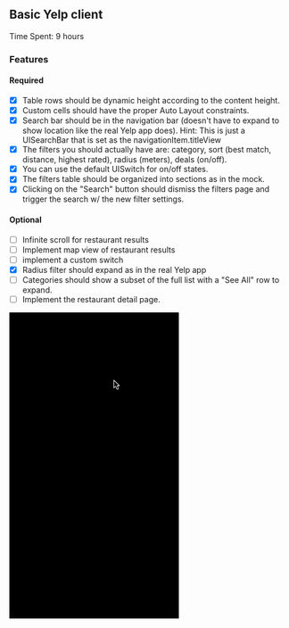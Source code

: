 ## Basic Yelp client

Time Spent: 9 hours

### Features

#### Required

 - [x] Table rows should be dynamic height according to the content height.
 - [x] Custom cells should have the proper Auto Layout constraints.
 - [x] Search bar should be in the navigation bar (doesn't have to expand to show location like the real Yelp app does). Hint: This is just a UISearchBar that is set as the navigationItem.titleView
 - [x] The filters you should actually have are: category, sort (best match, distance, highest rated), radius (meters), deals (on/off).
 - [x] You can use the default UISwitch for on/off states.
 - [x] The filters table should be organized into sections as in the mock.
 - [x] Clicking on the "Search" button should dismiss the filters page and trigger the search w/ the new filter settings.

#### Optional

 - [ ] Infinite scroll for restaurant results
 - [ ] Implement map view of restaurant results
 - [ ] implement a custom switch
 - [x] Radius filter should expand as in the real Yelp app
 - [ ] Categories should show a subset of the full list with a "See All" row to expand.
 - [ ] Implement the restaurant detail page.

![Video Walkthrough](https://raw.githubusercontent.com/mathkellogg/codepathweek02/master/yelp.gif)
